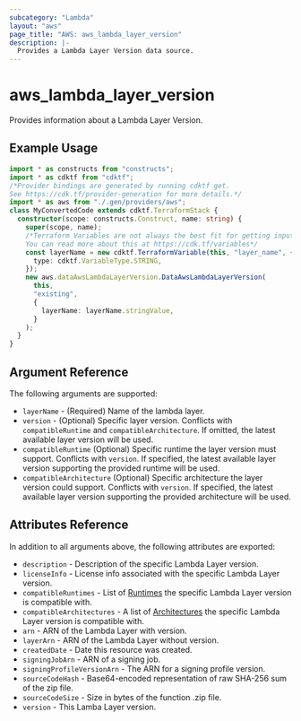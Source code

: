 ```yaml
---
subcategory: "Lambda"
layout: "aws"
page_title: "AWS: aws_lambda_layer_version"
description: |-
  Provides a Lambda Layer Version data source.
---
```


# aws_lambda_layer_version

Provides information about a Lambda Layer Version.

## Example Usage

```typescript
import * as constructs from "constructs";
import * as cdktf from "cdktf";
/*Provider bindings are generated by running cdktf get.
See https://cdk.tf/provider-generation for more details.*/
import * as aws from "./.gen/providers/aws";
class MyConvertedCode extends cdktf.TerraformStack {
  constructor(scope: constructs.Construct, name: string) {
    super(scope, name);
    /*Terraform Variables are not always the best fit for getting inputs in the context of Terraform CDK.
    You can read more about this at https://cdk.tf/variables*/
    const layerName = new cdktf.TerraformVariable(this, "layer_name", {
      type: cdktf.VariableType.STRING,
    });
    new aws.dataAwsLambdaLayerVersion.DataAwsLambdaLayerVersion(
      this,
      "existing",
      {
        layerName: layerName.stringValue,
      }
    );
  }
}

```

## Argument Reference

The following arguments are supported:

* `layerName` - (Required) Name of the lambda layer.
* `version` - (Optional) Specific layer version. Conflicts with `compatibleRuntime` and `compatibleArchitecture`. If omitted, the latest available layer version will be used.
* `compatibleRuntime` (Optional) Specific runtime the layer version must support. Conflicts with `version`. If specified, the latest available layer version supporting the provided runtime will be used.
* `compatibleArchitecture` (Optional) Specific architecture the layer version could support. Conflicts with `version`. If specified, the latest available layer version supporting the provided architecture will be used.

## Attributes Reference

In addition to all arguments above, the following attributes are exported:

* `description` - Description of the specific Lambda Layer version.
* `licenseInfo` - License info associated with the specific Lambda Layer version.
* `compatibleRuntimes` - List of [Runtimes][1] the specific Lambda Layer version is compatible with.
* `compatibleArchitectures` - A list of [Architectures][2] the specific Lambda Layer version is compatible with.
* `arn` - ARN of the Lambda Layer with version.
* `layerArn` - ARN of the Lambda Layer without version.
* `createdDate` - Date this resource was created.
* `signingJobArn` - ARN of a signing job.
* `signingProfileVersionArn` - The ARN for a signing profile version.
* `sourceCodeHash` - Base64-encoded representation of raw SHA-256 sum of the zip file.
* `sourceCodeSize` - Size in bytes of the function .zip file.
* `version` - This Lamba Layer version.

[1]: https://docs.aws.amazon.com/lambda/latest/dg/API_GetLayerVersion.html#SSS-GetLayerVersion-response-CompatibleRuntimes
[2]: https://docs.aws.amazon.com/lambda/latest/dg/API_GetLayerVersion.html#SSS-GetLayerVersion-response-CompatibleArchitectures

<!-- cache-key: cdktf-0.17.0-pre.15 input-6949ca0e378eed0fc966db8892793e3ccb85b735327921a8e3d9fadf92dee0bb -->